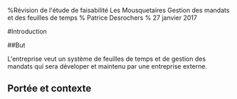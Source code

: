 %Révision de l'étude de faisabilité
    Les Mousquetaires
    Gestion des mandats et des feuilles de temps
%   Patrice Desrochers
% 27 janvier 2017

#Introduction

##But

L'entreprise veut un système de feuilles de temps et de gestion des mandats qui sera déveloper et maintenu par une entreprise externe.

## Portée et contexte
